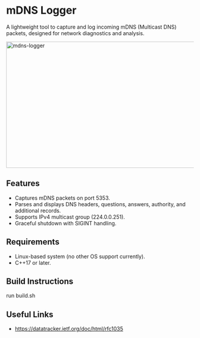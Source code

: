 # mDNS Logger
A lightweight tool to capture and log incoming mDNS (Multicast DNS) packets, designed for network diagnostics and analysis.

<img width="625" height="339" alt="mdns-logger" src="https://github.com/user-attachments/assets/e6a7002e-5bb1-4bea-b138-5aae86a535c8" />

## Features
- Captures mDNS packets on port 5353.
- Parses and displays DNS headers, questions, answers, authority, and additional records.
- Supports IPv4 multicast group (224.0.0.251).
- Graceful shutdown with SIGINT handling.

## Requirements
- Linux-based system (no other OS support currently).
- C++17 or later.

## Build Instructions
run build.sh

## Useful Links
- https://datatracker.ietf.org/doc/html/rfc1035
